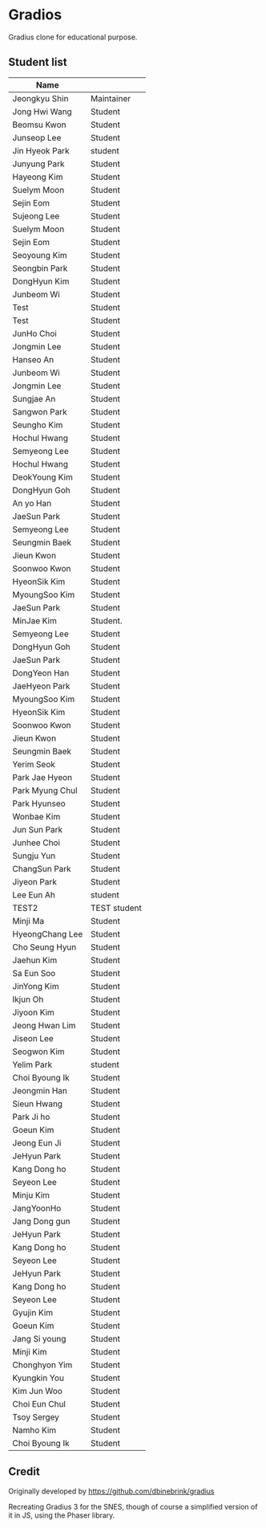 # Gradios

Gradius clone for educational purpose.

## Student list

| Name         |            |
|--------------|------------|
| Jeongkyu Shin| Maintainer |
| Jong Hwi Wang | Student  |
| Beomsu Kwon  | Student    |
| Junseop Lee| Student    |
| Jin Hyeok Park| student   |
| Junyung Park | Student |
| Hayeong Kim| Student |
| Suelym Moon  | Student    |
| Sejin Eom    | Student    |
| Sujeong Lee    | Student     |
| Suelym Moon  | Student    |
| Sejin Eom    | Student    |
| Seoyoung Kim| Student     |
| Seongbin Park| Student    |
| DongHyun Kim | Student    |
| Junbeom Wi | Student  |
| Test         | Student    |
| Test         | Student    |
| JunHo Choi   | Student    |
| Jongmin Lee  | Student    |
| Hanseo An    | Student    |
| Junbeom Wi | Student  |
| Jongmin Lee  | Student    |
| Sungjae An| Student |
| Sangwon Park| Student |
| Seungho Kim  | Student    |
| Hochul Hwang | Student    |
| Semyeong Lee|Student|
| Hochul Hwang | Student    |
| DeokYoung Kim | Student|
| DongHyun Goh | Student    |
| An yo Han    | Student   |
| JaeSun Park  | Student   |
| Semyeong Lee|Student|
| Seungmin Baek| Student	  |
| Jieun Kwon   | Student    |
| Soonwoo Kwon | Student    |
| HyeonSik Kim | Student   |
| MyoungSoo Kim| Student    |
| JaeSun Park  | Student   |
| MinJae Kim   | Student.  |
| Semyeong Lee|Student|
| DongHyun Goh | Student    |
| JaeSun Park  | Student   |
| DongYeon Han | Student |
|JaeHyeon Park |   Student   |
| MyoungSoo Kim| Student    |
| HyeonSik Kim | Student   |
| Soonwoo Kwon | Student    |
| Jieun Kwon   | Student    |
| Seungmin Baek| Student	  |
| Yerim Seok | Student |
|Park Jae Hyeon | Student |
| Park Myung Chul | Student |
| Park Hyunseo | Student |
| Wonbae Kim   | Student   |
| Jun Sun Park | Student |
| Junhee Choi | Student |
| Sungju Yun   | Student    |
| ChangSun Park | Student |
| Jiyeon Park  | Student    |
| Lee Eun Ah | student |
| TEST2        | TEST student |
| Minji Ma | Student |
| HyeongChang Lee | Student |
|Cho Seung Hyun| Student |
| Jaehun Kim   | Student |
| Sa Eun Soo | Student |
| JinYong Kim | Student |
| Ikjun Oh | Student |
| Jiyoon Kim | Student |
| Jeong Hwan Lim | Student  |
| Jiseon Lee | Student |
| Seogwon Kim | Student |
|Yelim Park    | student |
| Choi Byoung Ik| Student|
| Jeongmin Han | Student |
| Sieun Hwang | Student |
| Park Ji ho | Student |
| Goeun Kim | Student |
| Jeong Eun Ji | Student |
| JeHyun Park  | Student |
| Kang Dong ho| Student|
| Seyeon Lee | Student | 
| Minju Kim | Student |
|JangYoonHo | Student |
| Jang Dong gun | Student |
| JeHyun Park  | Student |
| Kang Dong ho| Student|
| Seyeon Lee | Student |
| JeHyun Park  | Student |
| Kang Dong ho| Student|
| Seyeon Lee | Student |
| Gyujin Kim | Student |
| Goeun Kim | Student |
|Jang Si young  | Student |
| Minji Kim | Student |
| Chonghyon Yim | Student |
| Kyungkin You | Student |
|Kim Jun Woo | Student |
| Choi Eun Chul | Student |
| Tsoy Sergey | Student |
|Namho Kim | Student |
| Choi Byoung Ik| Student |


## Credit

Originally developed by https://github.com/dbinebrink/gradius

Recreating Gradius 3 for the SNES, though of course a simplified version of it in JS, using the Phaser library.

